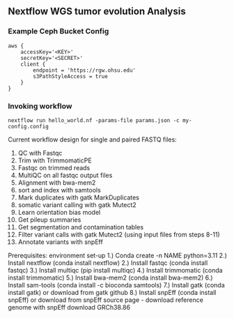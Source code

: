 
## Nextflow WGS tumor evolution Analysis



### Example Ceph Bucket Config

```
aws {
    accessKey='<KEY>'
    secretKey='<SECRET>'
    client {
        endpoint = 'https://rgw.ohsu.edu'
        s3PathStyleAccess = true
    }
}
```

### Invoking workflow

```
nextflow run hello_world.nf -params-file params.json -c my-config.config
```

Current workflow design for single and paired FASTQ files: 
1. QC with Fastqc
2. Trim with TrimmomaticPE
3. Fastqc on trimmed reads
4. MultiQC on all fastqc output files
5. Alignment with bwa-mem2
6. sort and index with samtools 
7. Mark duplicates with gatk MarkDuplicates
8. somatic variant calling with gatk Mutect2
9. Learn orientation bias model
10. Get pileup summaries
11. Get segmentation and contamination tables
12. Filter variant calls with gatk Mutect2 (using input files from steps 8-11)
13. Annotate variants with snpEff

Prerequisites: environment set-up
  1.) Conda create -n NAME python=3.11
  2.) Install nextflow (conda install nextflow)
  2.) Install fastqc (conda install fastqc)
  3.) Install multiqc (pip install multiqc)
  4.) Install trimmomatic (conda install trimmomatic) 
  5.) Install bwa-mem2 (conda install bwa-mem2) 
  6.) Install sam-tools (conda install -c bioconda samtools)
  7.) Install gatk (conda install gatk) or download from gatk github
  8.) Install snpEff (conda install snpEff) or download from snpEff source page 
      - download reference genome with snpEff download GRCh38.86 


